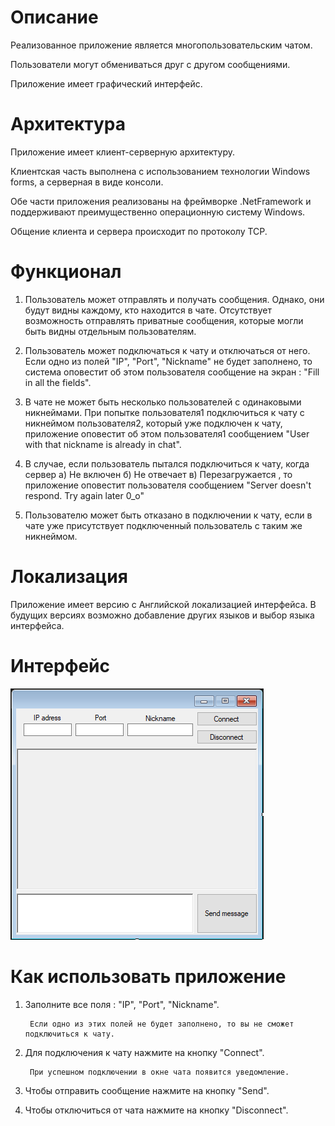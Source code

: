 # Описание 
Реализованное приложение является многопользовательским чатом.

Пользователи могут обмениваться друг с другом сообщениями. 

Приложение имеет графический интерфейс.


# Архитектура
Приложение имеет клиент-серверную архитектуру.

Клиентская часть выполнена с использованием технологии Windows forms, а cерверная  в виде консоли. 

Обе части приложения реализованы на фреймворке .NetFramework и поддерживают преимущественно операционную систему Windows. 

Общение клиента и сервера происходит по протоколу TCP.

# Функционал
  1. Пользователь может отправлять и получать сообщения. Однако, они будут видны каждому, кто находится в чате. 
	Отсутствует возможность отправлять приватные сообщения, которые могли быть видны отдельным пользователям.  
  
  2. Пользователь может подключаться к чату и отключаться от него.
	Если одно из полей "IP", "Port", "Nickname" не будет заполнено, то система оповестит об этом пользователя сообщение на экран : "Fill in all the fields".  
  
  3. В чате не может быть несколько пользователей с одинаковыми никнеймами. 
  При попытке пользователя1 подключиться к чату с никнеймом пользователя2, который уже подключен к чату, приложение оповестит 
  об этом пользователя1 сообщением "User with that nickname is already in chat".

4. В случае, если пользователь пытался подключиться к чату, когда сервер а) Не включен б) Не отвечает в) Перезагружается , то приложение оповестит
  пользователя сообщением "Server doesn't respond. Try again later 0_o"
  
5. Пользователю может быть отказано в подключении к чату, если в чате уже присутствует подключенный пользователь с таким же никнеймом.

# Локализация
Приложение имеет версию с Английской локализацией интерфейса. В будущих версиях возможно добавление других языков и выбор языка интерфейса.

# Интерфейс 
![](https://github.com/AntonBazhutin/TCPChat/blob/master/Client/interface.png)

# Как использовать приложение

1. Заполните все поля : "IP", "Port", "Nickname". 

		Если одно из этих полей не будет заполнено, то вы не сможет подключиться к чату.
	
2. Для подключения к чату нажмите на кнопку "Connect".
	
		При успешном подключении в окне чата появится уведомление.
		
3. Чтобы отправить сообщение нажмите на кнопку "Send".

4. Чтобы отключиться от чата нажмите на кнопку "Disconnect".
